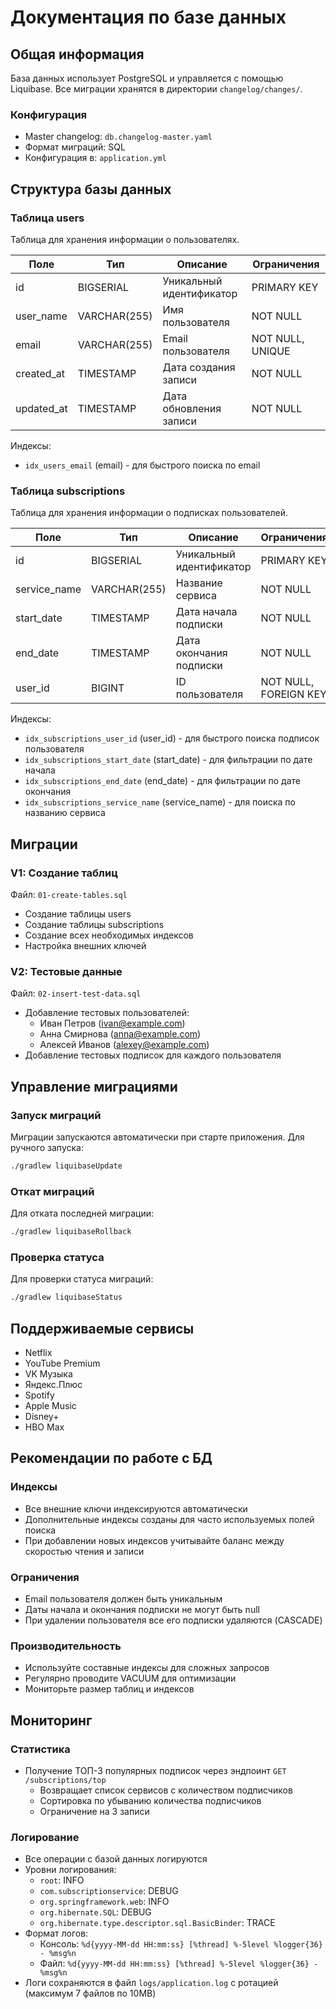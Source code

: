 # Документация по базе данных

## Общая информация
База данных использует PostgreSQL и управляется с помощью Liquibase. Все миграции хранятся в директории `changelog/changes/`.

### Конфигурация
- Master changelog: `db.changelog-master.yaml`
- Формат миграций: SQL
- Конфигурация в: `application.yml`

## Структура базы данных

### Таблица users
Таблица для хранения информации о пользователях.

| Поле | Тип | Описание | Ограничения |
|------|-----|----------|-------------|
| id | BIGSERIAL | Уникальный идентификатор | PRIMARY KEY |
| user_name | VARCHAR(255) | Имя пользователя | NOT NULL |
| email | VARCHAR(255) | Email пользователя | NOT NULL, UNIQUE |
| created_at | TIMESTAMP | Дата создания записи | NOT NULL |
| updated_at | TIMESTAMP | Дата обновления записи | NOT NULL |

Индексы:
- `idx_users_email` (email) - для быстрого поиска по email

### Таблица subscriptions
Таблица для хранения информации о подписках пользователей.

| Поле | Тип | Описание | Ограничения |
|------|-----|----------|-------------|
| id | BIGSERIAL | Уникальный идентификатор | PRIMARY KEY |
| service_name | VARCHAR(255) | Название сервиса | NOT NULL |
| start_date | TIMESTAMP | Дата начала подписки | NOT NULL |
| end_date | TIMESTAMP | Дата окончания подписки | NOT NULL |
| user_id | BIGINT | ID пользователя | NOT NULL, FOREIGN KEY |

Индексы:
- `idx_subscriptions_user_id` (user_id) - для быстрого поиска подписок пользователя
- `idx_subscriptions_start_date` (start_date) - для фильтрации по дате начала
- `idx_subscriptions_end_date` (end_date) - для фильтрации по дате окончания
- `idx_subscriptions_service_name` (service_name) - для поиска по названию сервиса

## Миграции

### V1: Создание таблиц
Файл: `01-create-tables.sql`
- Создание таблицы users
- Создание таблицы subscriptions
- Создание всех необходимых индексов
- Настройка внешних ключей

### V2: Тестовые данные
Файл: `02-insert-test-data.sql`
- Добавление тестовых пользователей:
  - Иван Петров (ivan@example.com)
  - Анна Смирнова (anna@example.com)
  - Алексей Иванов (alexey@example.com)
- Добавление тестовых подписок для каждого пользователя

## Управление миграциями

### Запуск миграций
Миграции запускаются автоматически при старте приложения. Для ручного запуска:

```bash
./gradlew liquibaseUpdate
```

### Откат миграций
Для отката последней миграции:
```bash
./gradlew liquibaseRollback
```

### Проверка статуса
Для проверки статуса миграций:
```bash
./gradlew liquibaseStatus
```

## Поддерживаемые сервисы
- Netflix
- YouTube Premium
- VK Музыка
- Яндекс.Плюс
- Spotify
- Apple Music
- Disney+
- HBO Max

## Рекомендации по работе с БД

### Индексы
- Все внешние ключи индексируются автоматически
- Дополнительные индексы созданы для часто используемых полей поиска
- При добавлении новых индексов учитывайте баланс между скоростью чтения и записи

### Ограничения
- Email пользователя должен быть уникальным
- Даты начала и окончания подписки не могут быть null
- При удалении пользователя все его подписки удаляются (CASCADE)

### Производительность
- Используйте составные индексы для сложных запросов
- Регулярно проводите VACUUM для оптимизации
- Мониторьте размер таблиц и индексов

## Мониторинг

### Статистика
- Получение ТОП-3 популярных подписок через эндпоинт `GET /subscriptions/top`
  - Возвращает список сервисов с количеством подписчиков
  - Сортировка по убыванию количества подписчиков
  - Ограничение на 3 записи

### Логирование
- Все операции с базой данных логируются
- Уровни логирования:
  - `root`: INFO
  - `com.subscriptionservice`: DEBUG
  - `org.springframework.web`: INFO
  - `org.hibernate.SQL`: DEBUG
  - `org.hibernate.type.descriptor.sql.BasicBinder`: TRACE
- Формат логов:
  - Консоль: `%d{yyyy-MM-dd HH:mm:ss} [%thread] %-5level %logger{36} - %msg%n`
  - Файл: `%d{yyyy-MM-dd HH:mm:ss} [%thread] %-5level %logger{36} - %msg%n`
- Логи сохраняются в файл `logs/application.log` с ротацией (максимум 7 файлов по 10MB) 